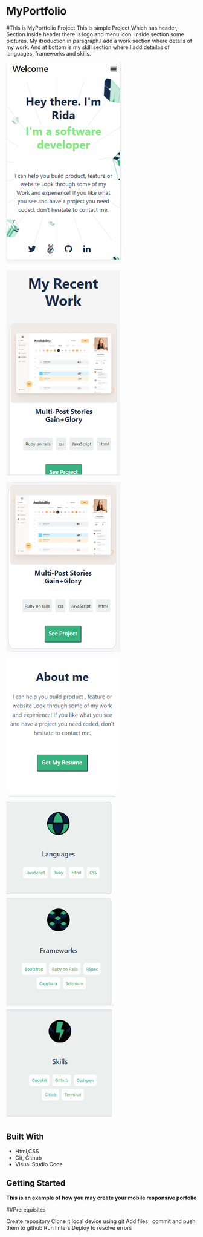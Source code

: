 # MyPortfolio
#This is MyPortfolio Project
    This is simple Project.Which has header, Section.Inside header there is logo and menu icon.
    Inside section some pictures. My itroduction in paragraph.I add a work section where details of my work. And at bottom is my skill section where I add detailas of languages, frameworks and skills.

  ![screenshot](./Images/newPort.png)

  ![screenshot](./Images/s1.png)

  ![screenshot](./Images/s2.png)

  ![screenshot](./Images/s3.png)
  ![screenshot](./Images/s4.png)
  ![screenshot](./Images/s5.png)
  
  ## Built With

- Html,CSS
- Git, Github
- Visual Studio Code



## Getting Started

**This is an example of how you may create your mobile responsive porfolio**

##Prerequisites

Create repository
Clone it local device using git
Add files , commit and push them to github
Run linters 
Deploy to resolve errors


